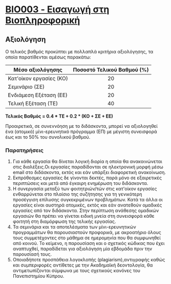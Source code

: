 # [BIO003 - Εισαγωγή στη Βιοπληροφορική](index.md) 

## Αξιολόγηση
Ο τελικός βαθμός προκύπτει με πολλαπλά κριτήρια αξιολόγησης, τα οποία παρατίθενται αμέσως παρακάτω:

|Μέσο αξιολόγησης|Ποσοστό Τελικού Βαθμού (%)|
|---|:---:|
|Κατ'οίκον εργασίες (ΚΟ)|20|
|Σεμινάριο (ΣΕ)|20|
|Ενδιάμεση Εξέταση (ΕΕ)|20|
|Τελική Εξέταση (ΤΕ)|40|


**Τελικός Βαθμός = 0.4 * ΤΕ + 0.2 * (ΚΟ + ΣΕ + ΕΕ)**

Προαιρετικά, σε συνεννόηση με το διδάσκοντα, μπορεί να αξιολογηθεί ένα (ατομικό) μίνι-ερευνητικό πρόγραμμα (ΕΠ) με μέγιστη συνεισφορά έως και το 50% του συνολικού βαθμού.

### Παρατηρήσεις
1. Για κάθε εργασία θα δίνεται λογική διορία η οποία θα ανακοινώνεται στις διαλέξεις.Οι
εργασίες παραδίδονται σε ηλεκτρονική μορφή μέσω email στο διδάσκοντα, εκτός και
εάν υπάρξει διαφορετική ανακοίνωση.
2. Εκπρόθεσμες εργασίες δε γίνονται δεκτές, παρά μόνο σε εξαιρετικές περιπτώσεις και
μετά από έγκαιρη ενημέρωση του διδάσκοντα.
3. Η συνεργασία μεταξύ των φοιτητριών/τών στις κατ'οίκον εργασίες ενθαρρύνεται στο πλαίσιο
της συζήτησης για τη γενικότερη προσέγγιση επίλυσης συγκεκριμένων προβλημάτων. Κατά τα άλλα οι εργασίες είναι αυστηρά ατομικές, εκτός και εάν ανατεθούν ομαδικές εργασίες από τον διδάσκοντα. Στην περίπτωση ανάθεσης ομαδικών εργασιών θα πρέπει να γίνεται ειδική μνεία στη συνεισφορά κάθε φοιτητή στη διαμόρφωση της τελικής εργασίας.
4. Τα σεμινάρια και τα αποτελέσματα των μίνι-ερευνητικών προγραμμάτων θα παρουσιαστούν προφορικά, με ακροατήριο όλους τους συμμετέχοντες στο μάθημα σε ημερομηνία που θα συμφωνηθεί από κοινού. Το κείμενο, η παρουσίαση και ο σχετικός κώδικας που έχει αναπτυχθεί, παραδίδεται για αξιολόγηση μία εβδομάδα πριν την παρουσίασή τους.
5. Οποιαδήποτε προσπάθεια λογοκλοπής (plagiarism),αντιγραφής καθώς και συμπεριφορές αντίθετες με την Ακαδημαϊκή δεοντολογία, θα αντιμετωπίζονται σύμφωνα με τους σχετικούς κανόνες του Πανεπιστημίου Κύπρου.
